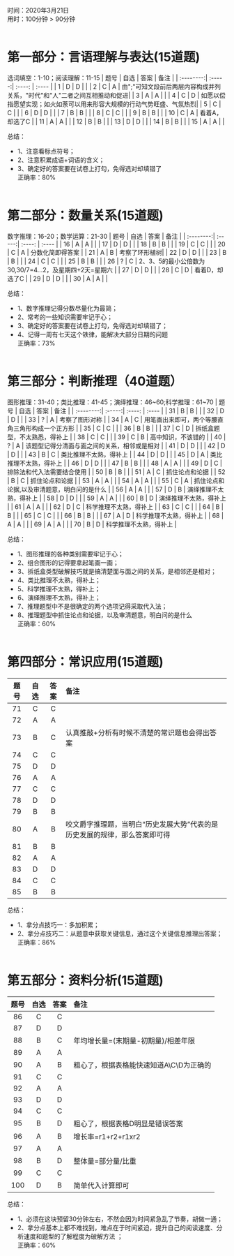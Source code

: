 时间：2020年3月21日<br>
用时：100分钟 > 90分钟<br><br>

# 第一部分：言语理解与表达(15道题)
选词填空：1-10；阅读理解：11-15
| 题号      | 自选    |  答案  |  备注   |
| :--------:| :-----:| :----: | :----  |
| 1         | D      |   D    |         |
| 2         | C      |   A    | 由";"可知文段前后两层内容构成并列关系，"时代"和"人"二者之间互相推动和促进|
| 3         | A      |   A    |         |
| 4         | C      |   D    | 如愿以偿指愿望实现；如火如荼可以用来形容大规模的行动气势旺盛、气氛热烈|
| 5         | C      |   C    |         |
| 6         | D      |   D    |         |
| 7         | B      |   B    |         |
| 8         | C      |   C    |         |
| 9         | B      |   B    |         |
| 10        | C      |   A    | 看着A，却选了C |
| 11        | A      |   A    |         |
| 12        | B      |   B    |         |
| 13        | D      |   D    |         |
| 14        | B      |   B    |         |
| 15        | A      |   A    |         |

总结：
- 1、注意看标点符号；
- 2、注意积累成语+词语的含义；
- 3、确定好的答案要在试卷上打勾，免得选对却填错了<br>
正确率：80%<br><br>

# 第二部分：数量关系(15道题)
数字推理：16-20；数学运算：21-30
| 题号      | 自选    |  答案  |  备注   |
| :--------:| :-----:| :----: | :----  |
| 16        | A      |   A    |         |
| 17        | D      |   D    |         |
| 18        | B      |   B    |         |
| 19        | C      |   C    |         |
| 20        | C      |   A    | 分数化简即得答案 |
| 21        | A      |   B    | 考察了环形植树|
| 22        | D      |   D    |         |
| 23        | B      |   B    |         |
| 24        | C      |   C    |         |
| 25        | B      |   B    |          |
| 26        | ?      |   C    | 2、3、5的最小公倍数为30,30/7=4...2，及星期四+2天=星期六 |
| 27        | D      |   D    |         |
| 28        | C      |   D    | 看着D，却选了C |
| 29        | D      |   D    |         |
| 30        | A      |   A    |         |

总结：
- 1、数字推理记得分数尽量化为最简；
- 2、常考的一些知识需要牢记于心；
- 3、确定好的答案要在试卷上打勾，免得选对却填错了；
- 4、记得一周有七天这个铁律，能解决大部分日期的问题<br>
正确率：73%<br><br>

# 第三部分：判断推理（40道题）
图形推理：31-40；类比推理：41-45；演绎推理：46~60;科学推理：61~70
| 题号      | 自选    |  答案  |  备注   |
| :--------:| :-----:| :----: | :----  |
| 31        | B      |   B    |         |
| 32        | D      |   D    |         |
| 33        | ?      |   A    | 考察了图形对称 |
| 34        | A      |   C    | 用笔画出来即可，两个等腰直角三角形构成一个正方形 |
| 35        | C      |   C    |         |
| 36        | B      |   B    |         |
| 37        | C      |   D    | 拆纸盒题型，不太熟悉，得补上 |
| 38        | C      |   C    |         |
| 39        | C      |   B    | 高中知识，不该错的 |
| 40        | ?      |   A    | 该题型记得分清面与面之间的关系，相邻或是相对 |
| 41        | D      |   D    |         |
| 42        | D      |   D    |         |
| 43        | B      |   C    | 类比推理不太熟，得补上 |
| 44        | D      |   D    |         |
| 45        | D      |   A    | 类比推理不太熟，得补上 |
| 46        | D      |   D    |         |
| 47        | B      |   B    |         |
| 48        | A      |   A    |         |
| 49        | D      |   C    | 排除法和代入法需要结合使用 |
| 50        | B      |   B    |         |
| 51        | A      |   C    | 抓住论点和论据 |
| 52        | B      |   C    | 抓住论点和论据 |
| 53        | A      |   A    |         |
| 54        | A      |   A    |         |
| 55        | C      |   A    | 抓住论点和论据,以及审清题意，明白问的是什么 |
| 56        | A      |   A    |         |
| 57        | D      |   B    | 演绎推理不太熟，得补上 |
| 58        | D      |   D    |         |
| 59        | A      |   A    |         |
| 60        | B      |   D    | 演绎推理不太熟，得补上 |
| 61        | A      |   A    |         |
| 62        | D      |   C    | 科学推理不太熟，得补上 |
| 63        | C      |   C    |         |
| 64        | B      |   B    |         |
| 65        | C      |   C    |         |
| 66        | B      |   B    |         |
| 67        | A      |   D    | 科学推理不太熟，得补上 |
| 68        | A      |   A    |         |
| 69        | A      |   A    |         |
| 70        | B      |   D    | 科学推理不太熟，得补上 |

总结：
- 1、图形推理的各种类别需要牢记于心；
- 2、组合图形的记得要拿起笔画一画；
- 3、拆纸盒类型破解技巧就是搞清楚面与面之间的关系，是相邻还是相对；
- 4、类比推理不太熟，得补上；
- 5、科学推理不太熟，得补上；
- 6、演绎推理不太熟，得补上；
- 7、推理题型中不是很确定的两个选项记得采取代入法；
- 8、推理题型中抓住论点和论据，以及审清题意，明白问的是什么<br>
正确率：60%<br><br>

# 第四部分：常识应用(15道题)
| 题号      | 自选    |  答案  |  备注   |
| :--------:| :-----:| :----: | :----  |
| 71        | C      |   C    |         |
| 72        | A      |   A    |         |
| 73        | B      |   C    | 认真推敲+分析有时候不清楚的常识题也会得出答案 |
| 74        | C      |   C    |         |
| 75        | D      |   D    |         |
| 76        | A      |   A    |         |
| 77        | C      |   C    |         |
| 78        | D      |   D    |         |
| 79        | B      |   B    |         |
| 80        | A      |   B    | 咬文爵字推理题，当明白“历史发展大势”代表的是历史发展的规律，那么答案即可得 |
| 81        | B      |   B    |         |
| 82        | A      |   A    |         |
| 83        | D      |   D    |         |
| 84        | C      |   C    |         |
| 85        | B      |   B    |         |

总结：
- 1、拿分点技巧一：多加积累；
- 2、拿分点技巧二：从题意中获取关键信息，通过这个关键信息推理出答案；<br>
正确率：86%<br><br>

# 第五部分：资料分析(15道题)
| 题号      | 自选    |  答案  |  备注   |
| :--------:| :-----:| :----: | :----  |
| 86        | C      |   C    |         |
| 87        | D      |   D    |         |
| 88        | B      |   C    | 年均增长量=(末期量-初期量)/相差年限  |
| 89        | A      |   A    |         |
| 90        | A      |   B    | 粗心了，根据表格能快速知道A\C\D为正确的 |
| 91        | C      |   C    |         |
| 92        | A      |   A    |         |
| 93        | D      |   D    |         |
| 94        | C      |   C    |         |
| 95        | B      |   D    | 粗心了，根据表格D明显是错误答案 |
| 96        | A      |   B    | 增长率=r1+r2+r1xr2 |
| 97        | A      |   A    |         |
| 98        | B      |   D    | 整体量=部分量/比重 |
| 99        | C      |   C    |         |
| 100       | D      |   B    | 简单代入计算即可 |

总结：
- 1、必须在这块预留30分钟左右，不然会因为时间紧急乱了节奏，胡做一通；
- 2、拿分点基本上都不难找到，难点在于时间紧迫，提升自己的阅读速度、分析速度和题型的了解程度为破解方法 ；<br>
正确率：60%<br><br>
